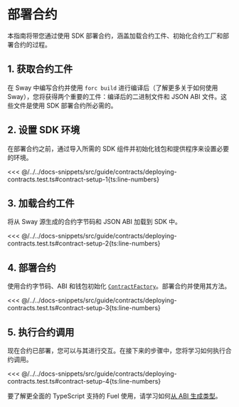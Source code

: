 <script setup>
  import { data } from '../../versions.data'
  const { forc } = data
  const indexUrl = `https://docs.fueldev.xyz/docs/sway/introduction/`
  const jsonAbiUrl = `https://docs.fueldev.xyz/docs/sway/introduction/sway_quickstart/`
</script>
# 部署合约

本指南将带您通过使用 SDK 部署合约，涵盖加载合约工件、初始化合约工厂和部署合约的过程。

## 1. 获取合约工件

在 Sway 中编写合约并使用 `forc build` 进行编译后（<a :href="indexUrl" target="_blank" rel="noreferrer">了解更多</a>关于如何使用 Sway），您将获得两个重要的工件：编译后的二进制文件和 JSON ABI 文件。这些文件是使用 SDK 部署合约所必需的。

## 2. 设置 SDK 环境

在部署合约之前，通过导入所需的 SDK 组件并初始化钱包和提供程序来设置必要的环境。

<<< @/../../docs-snippets/src/guide/contracts/deploying-contracts.test.ts#contract-setup-1{ts:line-numbers}

## 3. 加载合约工件

将从 Sway 源生成的合约字节码和 JSON ABI 加载到 SDK 中。

<<< @/../../docs-snippets/src/guide/contracts/deploying-contracts.test.ts#contract-setup-2{ts:line-numbers}

## 4. 部署合约

使用合约字节码、ABI 和钱包初始化 [`ContractFactory`](../../api/Contract/ContractFactory.md)。部署合约并使用其方法。

<<< @/../../docs-snippets/src/guide/contracts/deploying-contracts.test.ts#contract-setup-3{ts:line-numbers}

## 5. 执行合约调用

现在合约已部署，您可以与其进行交互。在接下来的步骤中，您将学习如何执行合约调用。

<<< @/../../docs-snippets/src/guide/contracts/deploying-contracts.test.ts#contract-setup-4{ts:line-numbers}

要了解更全面的 TypeScript 支持的 Fuel 使用，请学习如何[从 ABI 生成类型](../fuels-cli/generating-types.md)。